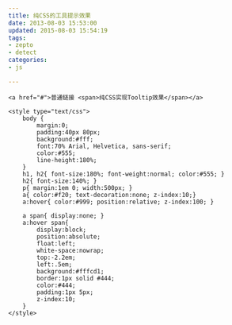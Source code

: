 ```yaml
---
title: 纯CSS的工具提示效果
date: 2013-08-03 15:53:00
updated: 2015-08-03 15:54:19
tags: 
- zepto
- detect
categories: 
- js

---
```


`<a href="#">普通链接 <span>纯CSS实现Tooltip效果</span></a>`
 


<!--more-->


    <style type="text/css">
        body {
            margin:0;
            padding:40px 80px;
            background:#fff;
            font:70% Arial, Helvetica, sans-serif;
            color:#555;
            line-height:180%;
        }
        h1, h2{ font-size:180%; font-weight:normal; color:#555; }
        h2{ font-size:140%; }    
        p{ margin:1em 0; width:500px; }
        a{ color:#f20; text-decoration:none; z-index:10;}
        a:hover{ color:#999; position:relative; z-index:100; }       
     
        a span{ display:none; }
        a:hover span{
            display:block;
            position:absolute;
            float:left;
            white-space:nowrap;
            top:-2.2em;
            left:.5em;
            background:#fffcd1;
            border:1px solid #444;
            color:#444;
            padding:1px 5px;
            z-index:10;
        }
    </style>

